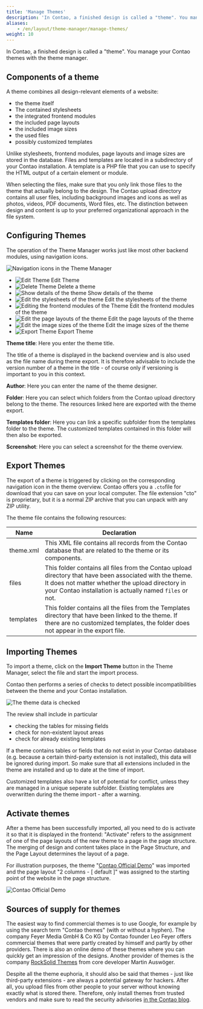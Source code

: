 ```yaml
---
title: 'Manage Themes'
description: 'In Contao, a finished design is called a "theme". You manage your Contao themes with the theme manager.'
aliases:
    - /en/layout/theme-manager/manage-themes/
weight: 10
---
```


In Contao, a finished design is called a "theme". You manage your Contao themes with the theme manager.

## Components of a theme

A theme combines all design-relevant elements of a website:

- the theme itself
- The contained stylesheets
- the integrated frontend modules
- the included page layouts
- the included image sizes
- the used files
- possibly customized templates

Unlike stylesheets, frontend modules, page layouts and image sizes are stored in the database. Files and templates are located in a subdirectory of your Contao installation. A template is a PHP file that you can use to specify the HTML output of a certain element or module.

When selecting the files, make sure that you only link those files to the theme that actually belong to the design. The Contao upload directory contains all user files, including background images and icons as well as photos, videos, PDF documents, Word files, etc. The distinction between design and content is up to your preferred organizational approach in the file system.

## Configuring Themes

The operation of the Theme Manager works just like most other backend modules, using navigation icons.

![Navigation icons in the Theme Manager](/en/layout/theme-manager/images/en/navigation-icons-in-theme-manager.png?classes=shadow)

- ![Edit Theme](/de/icons/edit.svg?classes=icon) Edit Theme
- ![Delete Theme](/de/icons/delete.svg?classes=icon) Delete a theme
- ![Show details of the theme](/de/icons/show.svg?classes=icon) Show details of the theme
- ![Edit the stylesheets of the theme](/de/icons/css.svg?classes=icon) Edit the stylesheets of the theme
- ![Editing the frontend modules of the Theme](/de/icons/modules.svg?classes=icon) Edit the frontend modules of the theme
- ![Edit the page layouts of the theme](/de/icons/layout.svg?classes=icon) Edit the page layouts of the theme
- ![Edit the image sizes of the theme](/de/icons/sizes.svg?classes=icon) Edit the image sizes of the theme
- ![Export Theme](/de/icons/theme_export.svg?classes=icon) Export Theme

**Theme title**: Here you enter the theme title.

The title of a theme is displayed in the backend overview and is also used as the file name during theme export. It is therefore advisable to include the version number of a theme in the title - of course only if versioning is important to you in this context.

**Author**: Here you can enter the name of the theme designer.

**Folder**: Here you can select which folders from the Contao upload directory belong to the theme. The resources linked here are exported with the theme export.

**Templates folder**: Here you can link a specific subfolder from the templates folder to the theme. The customized templates contained in this folder will then also be exported.

**Screenshot**: Here you can select a screenshot for the theme overview.

## Export Themes

The export of a theme is triggered by clicking on the corresponding navigation icon in the theme overview. Contao offers you a `.cto`file for download that you can save on your local computer. The file extension "cto" is proprietary, but it is a normal ZIP archive that you can unpack with any ZIP utility.

The theme file contains the following resources:

| Name | Declaration |
| ---- | ----------- |
| theme.xml | This XML file contains all records from the Contao database that are related to the theme or its components. |
| files | This folder contains all files from the Contao upload directory that have been associated with the theme. It does not matter whether the upload directory in your Contao installation is actually named `files` or not. |
| templates | This folder contains all the files from the Templates directory that have been linked to the theme. If there are no customized templates, the folder does not appear in the export file. |

## Importing Themes

To import a theme, click on the **Import Theme** button in the Theme Manager, select the file and start the import process.

Contao then performs a series of checks to detect possible incompatibilities between the theme and your Contao installation.

![The theme data is checked](/en/layout/theme-manager/images/en/the-theme-data-is-checked.png?classes=shadow)

The review shall include in particular

- checking the tables for missing fields
- check for non-existent layout areas
- check for already existing templates

If a theme contains tables or fields that do not exist in your Contao database (e.g. because a certain third-party extension is not installed), this data will be ignored during import. So make sure that all extensions included in the theme are installed and up to date at the time of import.

Customized templates also have a lot of potential for conflict, unless they are managed in a unique seperate subfolder. Existing templates are overwritten during the theme import - after a warning.

## Activate themes

After a theme has been successfully imported, all you need to do is activate it so that it is displayed in the frontend: "Activate" refers to the assignment of one of the page layouts of the new theme to a page in the page structure. The merging of design and content takes place in the Page Structure, and the Page Layout determines the layout of a page.

For illustration purposes, the theme "[Contao Official Demo](https://packagist.org/packages/contao/official-demo)" was imported and the page layout "2 columns - \[ default \]" was assigned to the starting point of the website in the page structure.

![Contao Official Demo](/en/layout/theme-manager/images/en/contao-official-demo.png?classes=shadow)

## Sources of supply for themes

The easiest way to find commercial themes is to use Google, for example by using the search term "Contao themes" (with or without a hyphen). The company Feyer Media GmbH &amp; Co KG by Contao founder Leo Feyer offers commercial themes that were partly created by himself and partly by other providers. There is also an online demo of these themes where you can quickly get an impression of the designs. Another provider of themes is the company [RockSolid Themes](https://rocksolidthemes.com/en/contao/themes) from core developer Martin Auswöger.

Despite all the theme euphoria, it should also be said that themes - just like third-party extensions - are always a potential gateway for hackers. After all, you upload files from other people to your server without knowing exactly what is stored there. Therefore, only install themes from trusted vendors and make sure to read the security advisories [in the Contao blog](https://contao.org/en/news/security-advice-regarding-contao-themes.html).
